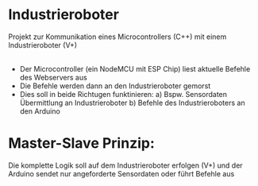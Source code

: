 # Industrieroboter

Projekt zur Kommunikation eines Microcontrollers (C++) mit einem Industrieroboter (V+)
<br><br>
- Der Microcontroller (ein NodeMCU mit ESP Chip) liest aktuelle Befehle des Webservers aus
- Die Befehle werden dann an den Industrieroboter gemorst
- Dies soll in beide Richtugen funktinieren:
a) Bspw. Sensordaten Übermittlung an Industrieroboter
b) Befehle des Industrieroboters an den Arduino

# Master-Slave Prinzip:

Die komplette Logik soll auf dem Industrieroboter erfolgen (V+) und der Arduino sendet nur angeforderte Sensordaten oder führt Befehle aus
